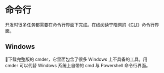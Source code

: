 # 命令行

开发时很多任务都需要在命令行界面下完成。在线阅读宁皓网的《[CLI](https://cli.ninghao.net/)》命令行界面。

## Windows

下载完整版的 cmder，它里面包含了很多 Windows 上不具备的工具。用 cmder 可以代替 Windows 系统上自带的 cmd 与 Powershell 命令行界面。

